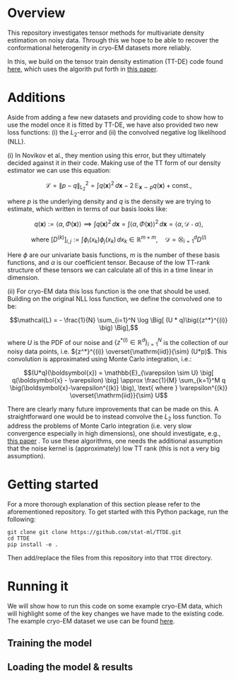 # Overview
This repository investigates tensor methods for multivariate density estimation on noisy data. Through this we hope to be able to recover the conformational heterogenity in cryo-EM datasets more reliably.

In this, we build on the tensor train density estimation (TT-DE) code found [here](https://github.com/stat-ml/TTDE/), which uses the algorith put forth in [this paper](https://proceedings.mlr.press/v161/novikov21a/novikov21a.pdf).

# Additions
Aside from adding a few new datasets and providing code to show how to use the model once it is fitted by TT-DE, we have also provided two new loss functions: (i) the $L_2$-error and (ii) the convolved negative log likelihood (NLL).

(i) In Novikov et al., they mention using this error, but they ultimately decided against it in their code. Making use of the TT form of our density estimator we can use this equation:
```math
\mathcal{L}  = \|p-q\|_{\mathrm{L}_2}^2 = \int q(\boldsymbol{x})^2 \, d \boldsymbol{x} - 2 \, \mathbb{E}_{\boldsymbol{x} \sim p} q(\boldsymbol{x}) + \text{const.},
```
where $p$ is the underlying density and $q$ is the density we are trying to estimate, which written in terms of our basis looks like:
```math
q(\boldsymbol{x}) := \big\langle \alpha, \Phi(\boldsymbol{x}) \big\rangle \implies
\int q(\boldsymbol{x})^2 \, d \boldsymbol{x} 
= \int \big\langle \alpha, \Phi(\boldsymbol{x}) \big\rangle^2 \, d \boldsymbol{x}
= \big \langle \alpha, \mathcal{D} \circ \alpha \big \rangle,
```
```math
\text{where } \big[ D^{(k)} \big]_{i,j} := \int \phi_i \big( x_k \big) \phi_j \big( x_k \big) \, dx_k \in \mathbb{R}^{m \times m}, \quad 
\mathcal{D} = \bigotimes_{i=1}^d D^{(i)}
```
Here $\phi$ are our univariate basis functions, $m$ is the number of these basis functions, and $\alpha$ is our coefficient tensor.
Because of the low TT-rank structure of these tensors we can calculate all of this in a time linear in dimension. 

(ii) For cryo-EM data this loss function is the one that should be used. Building on the original NLL loss function, we define the convolved one to be:
```math
\mathcal{L} = - \frac{1}{N} \sum_{i=1}^N \log \Big[ (U * q)\big({z^*}^{(i)} \big) \Big],
```
where $U$ is the PDF of our noise and $\big \{ {z^*}^{(i)}  \in \mathbb{R}^d \big \}_{i=1}^N$ is the collection of our noisy data points, i.e. ${z^*}^{(i)} \overset{\mathrm{iid}}{\sim} (U*p)$. This convolution is approximated using Monte Carlo integration, i.e.:
```math
(U*q)(\boldsymbol{x}) = \mathbb{E}_{\varepsilon \sim U} \big[ q(\boldsymbol{x} - \varepsilon) \big]
\approx \frac{1}{M} \sum_{k=1}^M q \big(\boldsymbol{x}-\varepsilon^{(k)} \big),
\text{ where } \varepsilon^{(k)} \overset{\mathrm{iid}}{\sim} U
```
There are clearly many future improvements that can be made on this. A straightforward one would be to instead convolve the $L_2$ loss function. To address the problems of Monte Carlo integration (i.e. very slow convergence especially in high dimensions), one should investigate, e.g., [this paper](https://www.sciencedirect.com/science/article/pii/S0377042710000750) . To use these algorithms, one needs the additional assumption that the noise kernel is (approximately) low TT rank (this is not a very big assumption).


# Getting started
For a more thorough explanation of this section please refer to the aforementioned repository. 
To get started with this Python package, run the following:
``` 
git clone git clone https://github.com/stat-ml/TTDE.git
cd TTDE
pip install -e .
```
Then add/replace the files from this repository into that `TTDE` directory.

# Running it
We will show how to run this code on some example cryo-EM data, which will highlight some of the key changes we have made to the existing code. The example cryo-EM dataset we use can be found [here](https://www.dropbox.com/scl/fi/simc0vv9h9bhexbbhdefc/cryoem_test.joblib?rlkey=8rxva5boicaq08ukp3zcxlqz9&st=bxzi1s67&dl=0).

## Training the model

## Loading the model & results

